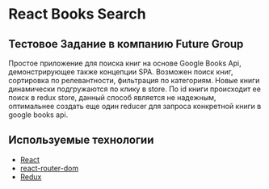 # React Books Search 

## Тестовое Задание в компанию Future Group
Простое приложение для поиска книг на основе Google Books Api, демонстрирующее также концепции SPA.
Возможен поиск книг, сортировка по релевантности, фильтрация по категориям. Новые книги динамически подгружаются по клику в store.
По id книги происходит ее поиск в redux store, данный способ является не надежным, оптимальнее создать еще один reducer для запроса конкретной книги
в google books api.

## Используемые технологии

- [React](https://reactjs.org/)
- [react-router-dom](https://reactrouter.com)
- [Redux](https://redux.js.org/)
